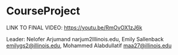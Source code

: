 # CourseProject

LINK TO FINAL VIDEO: https://youtu.be/RmOvOX1zJ6k


Leader: Nelofer Arjumand narjum2Illinois.edu,
Emily Sallenback emilygs2@illinois.edu,
Mohammed Alabdullatif maa27@illinois.edu



 


